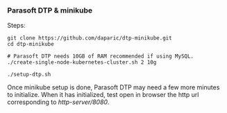 ### Parasoft DTP & minikube

Steps:
```
git clone https://github.com/daparic/dtp-minikube.git
cd dtp-minikube

# Parasoft DTP needs 10GB of RAM recommended if using MySQL.
./create-single-node-kubernetes-cluster.sh 2 10g

./setup-dtp.sh
```

Once minikube setup is done, Parasoft DTP may need a few more minutes to initialize. When it has initialized, test open in browser the http url corresponding to *http-server/8080*. 
